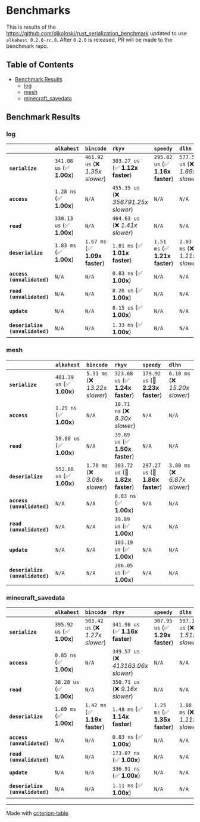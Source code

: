 # Benchmarks

This is results of the <https://github.com/djkoloski/rust_serialization_benchmark>
updated to use `alkahest 0.2.0-rc.8`.
After `0.2.0` is released, PR will be made to the benchmark repo.

## Table of Contents

- [Benchmark Results](#benchmark-results)
    - [log](#log)
    - [mesh](#mesh)
    - [minecraft_savedata](#minecraft_savedata)

## Benchmark Results

### log

|                                 | `alkahest`                | `bincode`                        | `rkyv`                                | `speedy`                         | `dlhn`                            |
|:--------------------------------|:--------------------------|:---------------------------------|:--------------------------------------|:---------------------------------|:--------------------------------- |
| **`serialize`**                 | `341.08 us` (✅ **1.00x**) | `461.92 us` (❌ *1.35x slower*)   | `303.27 us` (✅ **1.12x faster**)      | `295.02 us` (✅ **1.16x faster**) | `577.52 us` (❌ *1.69x slower*)    |
| **`access`**                    | `1.28 ns` (✅ **1.00x**)   | `N/A`                            | `455.35 us` (❌ *356791.25x slower*)   | `N/A`                            | `N/A`                             |
| **`read`**                      | `330.13 us` (✅ **1.00x**) | `N/A`                            | `464.63 us` (❌ *1.41x slower*)        | `N/A`                            | `N/A`                             |
| **`deserialize`**               | `1.83 ms` (✅ **1.00x**)   | `1.67 ms` (✅ **1.09x faster**)   | `1.81 ms` (✅ **1.01x faster**)        | `1.51 ms` (✅ **1.21x faster**)   | `2.03 ms` (❌ *1.11x slower*)      |
| **`access (unvalidated)`**      | `N/A`                     | `N/A`                            | `0.83 ns` (✅ **1.00x**)               | `N/A`                            | `N/A`                             |
| **`read (unvalidated)`**        | `N/A`                     | `N/A`                            | `8.26 us` (✅ **1.00x**)               | `N/A`                            | `N/A`                             |
| **`update`**                    | `N/A`                     | `N/A`                            | `8.15 us` (✅ **1.00x**)               | `N/A`                            | `N/A`                             |
| **`deserialize (unvalidated)`** | `N/A`                     | `N/A`                            | `1.33 ms` (✅ **1.00x**)               | `N/A`                            | `N/A`                             |

### mesh

|                                 | `alkahest`                | `bincode`                       | `rkyv`                           | `speedy`                         | `dlhn`                           |
|:--------------------------------|:--------------------------|:--------------------------------|:---------------------------------|:---------------------------------|:-------------------------------- |
| **`serialize`**                 | `401.39 us` (✅ **1.00x**) | `5.31 ms` (❌ *13.22x slower*)   | `323.68 us` (✅ **1.24x faster**) | `179.92 us` (🚀 **2.23x faster**) | `6.10 ms` (❌ *15.20x slower*)    |
| **`access`**                    | `1.29 ns` (✅ **1.00x**)   | `N/A`                           | `10.71 ns` (❌ *8.30x slower*)    | `N/A`                            | `N/A`                            |
| **`read`**                      | `59.80 us` (✅ **1.00x**)  | `N/A`                           | `39.89 us` (✅ **1.50x faster**)  | `N/A`                            | `N/A`                            |
| **`deserialize`**               | `552.88 us` (✅ **1.00x**) | `1.70 ms` (❌ *3.08x slower*)    | `303.72 us` (🚀 **1.82x faster**) | `297.27 us` (🚀 **1.86x faster**) | `3.80 ms` (❌ *6.87x slower*)     |
| **`access (unvalidated)`**      | `N/A`                     | `N/A`                           | `0.83 ns` (✅ **1.00x**)          | `N/A`                            | `N/A`                            |
| **`read (unvalidated)`**        | `N/A`                     | `N/A`                           | `39.89 us` (✅ **1.00x**)         | `N/A`                            | `N/A`                            |
| **`update`**                    | `N/A`                     | `N/A`                           | `103.19 us` (✅ **1.00x**)        | `N/A`                            | `N/A`                            |
| **`deserialize (unvalidated)`** | `N/A`                     | `N/A`                           | `286.05 us` (✅ **1.00x**)        | `N/A`                            | `N/A`                            |

### minecraft_savedata

|                                 | `alkahest`                | `bincode`                        | `rkyv`                                | `speedy`                         | `dlhn`                            |
|:--------------------------------|:--------------------------|:---------------------------------|:--------------------------------------|:---------------------------------|:--------------------------------- |
| **`serialize`**                 | `395.92 us` (✅ **1.00x**) | `503.42 us` (❌ *1.27x slower*)   | `341.98 us` (✅ **1.16x faster**)      | `307.95 us` (✅ **1.29x faster**) | `597.17 us` (❌ *1.51x slower*)    |
| **`access`**                    | `0.85 ns` (✅ **1.00x**)   | `N/A`                            | `349.57 us` (❌ *413163.06x slower*)   | `N/A`                            | `N/A`                             |
| **`read`**                      | `38.28 us` (✅ **1.00x**)  | `N/A`                            | `350.71 us` (❌ *9.16x slower*)        | `N/A`                            | `N/A`                             |
| **`deserialize`**               | `1.69 ms` (✅ **1.00x**)   | `1.42 ms` (✅ **1.19x faster**)   | `1.48 ms` (✅ **1.14x faster**)        | `1.25 ms` (✅ **1.35x faster**)   | `1.88 ms` (❌ *1.11x slower*)      |
| **`access (unvalidated)`**      | `N/A`                     | `N/A`                            | `0.83 ns` (✅ **1.00x**)               | `N/A`                            | `N/A`                             |
| **`read (unvalidated)`**        | `N/A`                     | `N/A`                            | `173.07 ns` (✅ **1.00x**)             | `N/A`                            | `N/A`                             |
| **`update`**                    | `N/A`                     | `N/A`                            | `336.91 ns` (✅ **1.00x**)             | `N/A`                            | `N/A`                             |
| **`deserialize (unvalidated)`** | `N/A`                     | `N/A`                            | `1.11 ms` (✅ **1.00x**)               | `N/A`                            | `N/A`                             |

---
Made with [criterion-table](https://github.com/nu11ptr/criterion-table)

